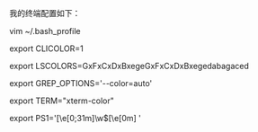 我的终端配置如下：

vim ~/.bash_profile

export CLICOLOR=1

export LSCOLORS=GxFxCxDxBxegeGxFxCxDxBxegedabagaced

export GREP_OPTIONS='--color=auto'

export TERM="xterm-color"

export PS1='\[\e[0;31m\]\w\$\[\e[0m\] '
